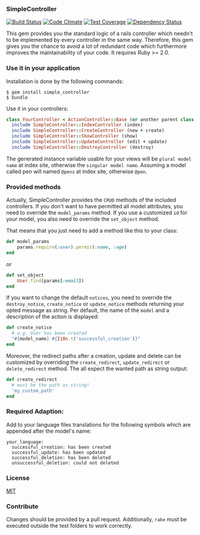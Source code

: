 ### SimpleController

[![Build Status](https://travis-ci.org/philippneugebauer/SimpleController.svg?branch=master)](https://travis-ci.org/philippneugebauer/SimpleController) [![Code Climate](https://codeclimate.com/github/philippneugebauer/SimpleController/badges/gpa.svg)](https://codeclimate.com/github/philippneugebauer/SimpleController) [![Test Coverage](https://codeclimate.com/github/philippneugebauer/SimpleController/badges/coverage.svg)](https://codeclimate.com/github/philippneugebauer/SimpleController) [![Dependency Status](https://gemnasium.com/philippneugebauer/SimpleController.svg)](https://gemnasium.com/philippneugebauer/SimpleController)

This gem provides you the standard logic of a rails controller which needn't to
be implemented by every controller in the same way. Therefore, this gem gives
you the chance to avoid a lot of redundant code which furthermore improves the
maintainability of your code. It requires Ruby >= 2.0.

### Use it in your application

Installation is done by the following commands:

    $ gem install simple_controller
    $ bundle

Use it in your controllers:
```ruby
class YourController < ActionController::Base (or another parent class extending this class)
  include SimpleController::IndexController (index)
  include SimpleController::CreateController (new + create)
  include SimpleController::ShowController (show)
  include SimpleController::UpdateController (edit + update)
  include SimpleController::DestroyController (destroy)
```

The generated instance variable usable for your views will be `plural model name` at index site, otherwise the `singular model name`. Assuming a model called pen will named `@pens` at index site, otherwise `@pen`.

### Provided methods

Actually, SimpleController provides the `CRUD` methods of the included
controllers. If you don't want to have permitted all model attributes, you need
to override the `model_params` method. If you use a customized `id` for your
model, you also need to override the `set_object` method.

That means that you just need to add a method like this to your class:

```ruby
def model_params
    params.require(:user).permit(:name, :age)
end
```
or
```ruby
def set_object
    User.find(params[:email])
end
```

If you want to change the default `notices`, you need to override the
`destroy_notice`, `create_notice` or `update_notice`
methods returning your opted message as string. Per default, the name of the
`model` and a description of the action is displayed:

```ruby
def create_notice
  # e.g. User has been created
  "#{model_name} #{I18n.t('successful_creation')}"
end
```

Moreover, the redirect paths after a creation, update and delete can be
customized by overriding the `create_redirect`, `update_redirect` or
`delete_redirect` method. The all expect the wanted path as string output:

```ruby
def create_redirect
  # must be the path as string!
  'my_custom_path'
end
```

### Required Adaption:

Add to your language files translations for the following symbols which are
appended after the model's name:

    your_language:
      successful_creation: has been created
      successful_update: has been updated
      successful_deletion: has been deleted
      unsuccessful_deletion: could not deleted

### License

[MIT](MIT-LICENSE)

### Contribute

Changes should be provided by a pull request. Additionally, `rake` must
be executed outside the test folders to work correctly.
